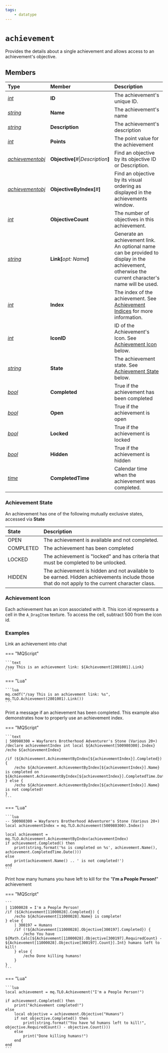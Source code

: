 ```yaml
---
tags:
    - datatype
---
```

# `achievement`

Provides the details about a single achievement and allows access to an achievement's objective.

## Members

| **Type** | **Member** | **Description** |
| :--- | :--- | :--- |
| [_int_](datatype-int.md) | **ID** | The achievement's unique ID. |
| [_string_](datatype-string.md) | **Name** | The achievement's name |
| [_string_](datatype-string.md) | **Description** | The achievement's description |
| [_int_](datatype-int.md) | **Points** | The point value for the achievement |
| [_achievementobj_](datatype-achievementobj.md) | **Objective[**\#\|_Description_**]** | Find an objective by its objective ID or Description. |
| [_achievementobj_](datatype-achievementobj.md) | **ObjectiveByIndex[**\#**]** | Find an objective by its visual ordering as displayed in the achievements window. |
| [_int_](datatype-int.md) | **ObjectiveCount** | The number of objectives in this achievement. |
| [_string_](datatype-string.md) | **Link[**_opt: Name_**]** | Generate an achievement link. An optional name can be provided to display in the achievement, otherwise the current character's name will be used. |
| [_int_](datatype-int.md) | **Index** | The index of the achievement. See [Achievement Indices](../top-level-objects/tlo-achievement.md#note-about-achievement-indices) for more information. |
| [_int_](datatype-int.md) | **IconID** | ID of the Achievement's Icon. See [Achievement Icon](datatype-achievement.md#achievement-icon) below. |
| [_string_](datatype-string.md) | **State** | The achievement state. See [Achievement State](datatype-achievement.md#achievement-state) below. |
| [_bool_](datatype-bool.md) | **Completed** | True if the achievement has been completed |
| [_bool_](datatype-bool.md) | **Open** | True if the achievement is open |
| [_bool_](datatype-bool.md) | **Locked** | True if the achievement is locked |
| [_bool_](datatype-bool.md) | **Hidden** | True if the achievement is hidden |
| [_time_](datatype-time.md) | **CompletedTime** | Calendar time when the achievement was completed. |

### Achievement State

An achievement has one of the following mutually exclusive states, accessed via **State**

| State | Description |
| :--- | :--- |
| OPEN | The achievement is available and not completed. |
| COMPLETED | The achievement has been completed |
| LOCKED | The achievement is "locked" and has criteria that must be completed to be unlocked. |
| HIDDEN | The achievement is hidden and not available to be earned. Hidden achievements include those that do not apply to the current character class. |

### Achievement Icon

Each achievement has an icon associated with it. This icon id represents a cell in the `A_DragItem` texture. To access the cell, subtract 500 from the icon id.

### Examples

Link an achievement into chat

=== "MQScript"

    ```text
    /say This is an achievement link: ${Achievement[2801001].Link}
    ```

=== "Lua"

    ```lua
    mq.cmdf("/say This is an achievement link: %s", mq.TLO.Achievement(2801001).Link())
    ```

Print a message if an achievement has been completed. This example also demonstrates how to properly use an achievement index.

=== "MQScript"

    ```text
    | 500980300 = Wayfarers Brotherhood Adventurer's Stone (Various 20+)
    /declare achievementIndex int local ${Achievement[500980300].Index}
    /echo ${achievementIndex}

    /if (${Achievement.AchievementByIndex[${achievementIndex}].Completed}) {
        /echo ${Achievement.AchievementByIndex[${achievementIndex}].Name} is completed on ${Achievement.AchievementByIndex[${achievementIndex}].CompletedTime.Date}
    } else {
        /echo ${Achievement.AchievementByIndex[${achievementIndex}].Name} is not completed!
    }
    ```

=== "Lua"

    ```lua
    -- 500980300 = Wayfarers Brotherhood Adventurer's Stone (Various 20+)
    local achievementIndex = mq.TLO.Achievement(500980300).Index()

    local achievement = mq.TLO.Achievement.AchievementByIndex(achievementIndex)
    if achievement.Completed() then
        print(string.format('%s is completed on %s', achievement.Name(), achievement.CompletedTime.Date()))
    else
        print(achievement.Name() .. ' is not completed!')
    end
    ```


Print how many humans you have left to kill for the "**I'm a People Person!**" achievement

=== "MQScript"

    ```
    | 11000028 = I'm a People Person!
    /if (${Achievement[11000028].Completed}) {
        /echo ${Achievement[11000028].Name} is complete!
    } else {
        | 300197 = Humans
        /if (!${Achievement[11000028].Objective[300197].Completed}) {
            /echo You have ${Math.Calc[${Achievement[11000028].Objective[300197].RequiredCount} - ${Achievement[11000028].Objective[300197].Count}].Int} humans left to kill!
        } else {
            /echo Done killing humans!
        }
    }
    ```

=== "Lua"

    ```lua
    local achievement = mq.TLO.Achievement("I'm a People Person!")

    if achievement.Completed() then
        print("Achievement completed!")
    else
        local objective = achievement.Objective("Humans")
        if not objective.Completed() then
            print(string.format("You have %d humans left to kill!", objective.RequiredCount() - objective.Count()))
        else
            print("Done killing humans!")
        end
    end
    ```
